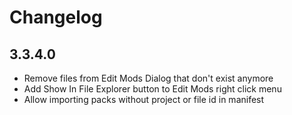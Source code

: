 # Changelog

## 3.3.4.0

- Remove files from Edit Mods Dialog that don't exist anymore
- Add Show In File Explorer button to Edit Mods right click menu
- Allow importing packs without project or file id in manifest
